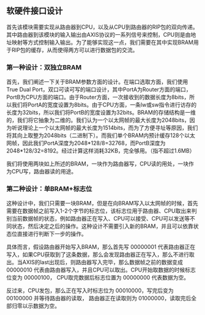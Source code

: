 ## 软硬件接口设计

首先该模块需要实现从路由器到CPU，以及从CPU到路由器的RIP包的双向传递。其中路由器到该模块的输入输出由AXIS协议的一系列信号来控制，CPU则是由地址映射等方式控制输入输出。为了能够实现这一点，我们需要在其中实现BRAM用于RIP包的缓存，从而使得两方可以进行数据包的交流。

### 第一种设计：双独立BRAM

首先，我们阐述一下关于BRAM参数方面的设计。在端口选取方面，我们使用True Dual Port，双口可读可写的端口设计，其中PortA为Router方面的端口，PortB为CPU方面的端口。由于Router方面，一次接收到的数据长度为8bits，所以我们将PortA的宽度设置为8bits。由于CPU方面，一条lw或sw指令进行访存的长度为32bits，所以我们将PortB的宽度设置为32bits。BRAM的存储结构是一维的，我们将它抽象为二维的。我们认为一个以太网帧的最大长度为2048bits，因为听说理论上一个以太网帧的最大长度为1514bits，而为了方便寻址等原因，我们将其向上取整为2048bits（二进制下）。而我们单个BRAM内预计缓存128个以太网帧，因此我们PortA深度为2048\*128/8=32768，而PortB深度为2048\*128/32=8192。经过计算这样消耗32KB，完全够用。（指不超过1.6MB）

我们将使用两块如上所述的BRAM，一块作为路由器写，CPU读的用处，一块作为CPU写，路由器读的用途。


### 第二种设计：单BRAM+标志位

这种设计中，我们只需要一块BRAM，但是在向BRAM写入以太网帧的时候，首先需要在数据帧之前写入1-2个字节的标志位，该标志位用于路由器、CPU取出来判别当前数据帧的状态，例如路由器正在写入、CPU可以接受、CPU可以发送等不同状态，然后决定之后的操作。这种设计不需要引入新的BRAM，并且可以依靠状态位直接进行判断下一步的操作。

具体而言，假设路由器开始写入BRAM，那么首先写 00000001 代表路由器正在写入，如果CPU获取到了这条数据，那么会发现路由器正在写入，那么不进行取出。当AXIS的last出现后，则路由器写入完毕，那么数据帧之前的数据变成 00000010 代表由路由器写入，并且CPU可以取出。CPU开始取数据的时候标志位变为 00000100， CPU取完数据后标志位置为 00000000 代表数据为空。

反过来，CPU发包，那么正在写入时标志位为 00010000，写完后变为 00100000 并等待路由器的读取， 路由器正在读取则为 01000000，读取完后全部归零以示数据为空。
